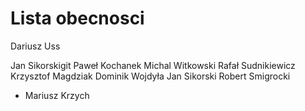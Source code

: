 # Lista obecnosci
Dariusz Uss

Jan Sikorskigit
Paweł Kochanek
Michal Witkowski
Rafał Sudnikiewicz
Krzysztof Magdziak
Dominik Wojdyła
Jan Sikorski
Robert Smigrocki
* Mariusz Krzych
